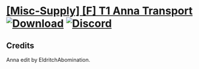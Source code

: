 # [\[Misc-Supply\] \[F\] T1 Anna Transport](https://github.com/Klokinator/FE-Repo/tree/main/Battle%20Animations/Bards,%20Dancers,%20Suppliers,%20Misc/%5BMisc-Supply%5D%20%5BF%5D%20T1%20Anna%20Transport) [![Download](https://img.shields.io/badge/Download--red?style=social&logo=github)](https://minhaskamal.github.io/DownGit/#/home?url=https://github.com/Klokinator/FE-Repo/tree/main/Battle%20Animations/Bards,%20Dancers,%20Suppliers,%20Misc/%5BMisc-Supply%5D%20%5BF%5D%20T1%20Anna%20Transport) [![Discord](https://img.shields.io/badge/Discord--blue?style=social&logo=discord)](https://discord.gg/C7VNGnyTPA)



## Credits

Anna edit by EldritchAbomination.

